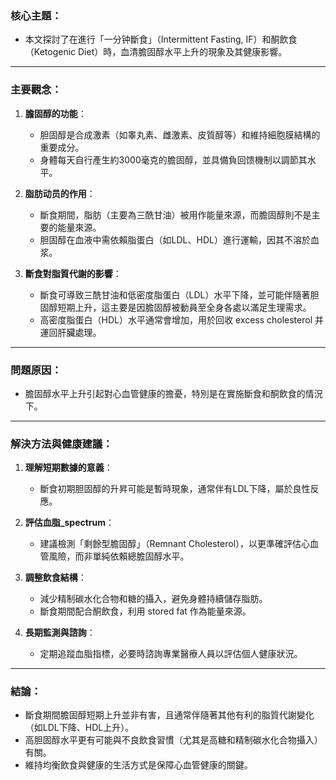### 核心主題：  
- 本文探討了在進行「一分钟斷食」（Intermittent Fasting, IF）和酮飲食（Ketogenic Diet）時，血清膽固醇水平上升的現象及其健康影響。  

---

### 主要觀念：  
1. **膽固醇的功能**：  
   - 胆固醇是合成激素（如睾丸素、雌激素、皮質醇等）和維持細胞膜結構的重要成分。  
   - 身體每天自行產生約3000毫克的膽固醇，並具備負回馈機制以調節其水平。  

2. **脂肪动员的作用**：  
   - 斷食期間，脂肪（主要為三酰甘油）被用作能量來源，而膽固醇則不是主要的能量來源。  
   - 胆固醇在血液中需依賴脂蛋白（如LDL、HDL）進行運輸，因其不溶於血浆。  

3. **斷食對脂質代謝的影響**：  
   - 斷食可導致三酰甘油和低密度脂蛋白（LDL）水平下降，並可能伴隨著胆固醇短期上升，這主要是因膽固醇被動員至全身各處以滿足生理需求。  
   - 高密度脂蛋白（HDL）水平通常會增加，用於回收 excess cholesterol 并運回肝臟處理。  

---

### 問題原因：  
- 膽固醇水平上升引起對心血管健康的擔憂，特別是在實施斷食和酮飲食的情況下。  

---

### 解決方法與健康建議：  
1. **理解短期數據的意義**：  
   - 斷食初期胆固醇的升昇可能是暫時現象，通常伴有LDL下降，屬於良性反應。  

2. **評估血脂_spectrum**：  
   - 建議檢測「剩餘型膽固醇」（Remnant Cholesterol），以更準確評估心血管風險，而非單純依賴總膽固醇水平。  

3. **調整飲食結構**：  
   - 減少精制碳水化合物和糖的攝入，避免身體持續儲存脂肪。  
   - 斷食期間配合酮飲食，利用 stored fat 作為能量來源。  

4. **長期監測與諮詢**：  
   - 定期追蹤血脂指標，必要時諮詢專業醫療人員以評估個人健康狀況。  

---

### 結論：  
- 斷食期間膽固醇短期上升並非有害，且通常伴隨著其他有利的脂質代謝變化（如LDL下降、HDL上升）。  
- 高胆固醇水平更有可能與不良飲食習慣（尤其是高糖和精制碳水化合物攝入）有關。  
- 維持均衡飲食與健康的生活方式是保障心血管健康的關鍵。